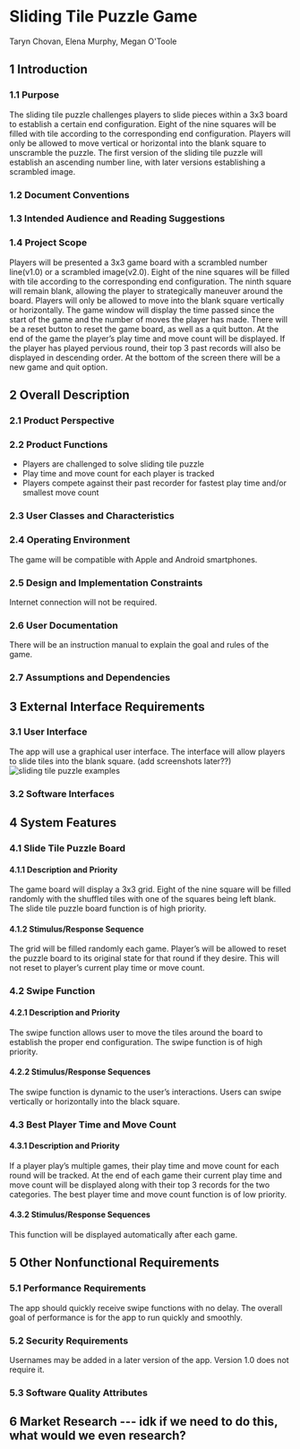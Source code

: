 # Sliding Tile Puzzle Game

Taryn Chovan, Elena Murphy, Megan O'Toole 

## 1 Introduction 

### 1.1 Purpose
The sliding tile puzzle challenges players to slide pieces within a 3x3 board to establish a certain end configuration. Eight of the nine squares will be filled with tile according to the corresponding end configuration. Players will only be allowed to move vertical or horizontal into the blank square to unscramble the puzzle. The first version of the sliding tile puzzle will establish an ascending number line, with later versions establishing a scrambled image.   
### 1.2 Document Conventions

### 1.3 Intended Audience and Reading Suggestions 

### 1.4 Project Scope 
Players will be presented a 3x3 game board with a scrambled number line(v1.0) or a scrambled image(v2.0). Eight of the nine squares will be filled with tile according to the corresponding end configuration. The ninth square will remain blank, allowing the player to strategically maneuver around the board. Players will only be allowed to move into the blank square vertically or horizontally. The game window will display the time passed since the start of the game and the number of moves the player has made. There will be a reset button to reset the game board, as well as a quit button. At the end of the game the player’s play time and move count will be displayed. If the player has played pervious round, their top 3 past records will also be displayed in descending order. At the bottom of the screen there will be a new game and quit option. 

## 2 Overall Description 
### 2.1 Product Perspective 

### 2.2 Product Functions 
- Players are challenged to solve sliding tile puzzle 
- Play time and move count for each player is tracked
- Players compete against their past recorder for fastest play time and/or smallest move count
### 2.3 User Classes and Characteristics 

### 2.4 Operating Environment 
The game will be compatible with Apple and Android smartphones. 
### 2.5 Design and Implementation Constraints 
Internet connection will not be required. 
### 2.6 User Documentation 
There will be an instruction manual to explain the goal and rules of the game. 
### 2.7 Assumptions and Dependencies 


## 3 External Interface Requirements
### 3.1 User Interface 
The app will use a graphical user interface. The interface will allow players to slide tiles into the blank square. (add screenshots later??)
![sliding tile puzzle examples](http://allerleinett.club/wp-content/uploads/2018/05/tile-puzzle-games-sliding-tile-puzzles-tile-matching-puzzle-games.jpg)
### 3.2 Software Interfaces 

## 4 System Features 
### 4.1 Slide Tile Puzzle Board 
#### 4.1.1 Description and Priority 
The game board will display a 3x3 grid. Eight of the nine square will be filled randomly with the shuffled tiles with one of the squares being left blank. The slide tile puzzle board function is of high priority. 
#### 4.1.2 Stimulus/Response Sequence 
The grid will be filled randomly each game. Player’s will be allowed to reset the puzzle board to its original state for that round if they desire. This will not reset to player’s current play time or move count. 
### 4.2 Swipe Function 
#### 4.2.1 Description and Priority
The swipe function allows user to move the tiles around the board to establish the proper end configuration. The swipe function is of high priority.
#### 4.2.2 Stimulus/Response Sequences 
The swipe function is dynamic to the user’s interactions. Users can swipe vertically or horizontally into the black square. 
### 4.3 Best Player Time and Move Count 
#### 4.3.1 Description and Priority 
If a player play’s multiple games, their play time and move count for each round will be tracked. At the end of each game their current play time and move count will be displayed along with their top 3 records for the two categories. The best player time and move count function is of low priority. 
#### 4.3.2 Stimulus/Response Sequences
This function will be displayed automatically after each game. 

## 5 Other Nonfunctional Requirements 
### 5.1 Performance Requirements 
The app should quickly receive swipe functions with no delay. The overall goal of performance is for the app to run quickly and smoothly. 
### 5.2 Security Requirements 
Usernames may be added in a later version of the app. Version 1.0 does not require it. 
### 5.3 Software Quality Attributes 

## 6 Market Research --- idk if we need to do this, what would we even research? 




